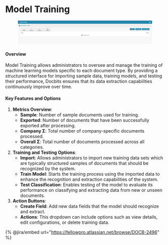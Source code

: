# Model Training

<figure><img src="../../../../.gitbook/assets/Bildschirmfoto 2024-05-08 um 09.07.01.png" alt=""><figcaption></figcaption></figure>

#### Overview

Model Training allows administrators to oversee and manage the training of machine learning models specific to each document type. By providing a structured interface for importing sample data, training models, and testing their performance, Docbits ensures that its data extraction capabilities continuously improve over time.

#### Key Features and Options

1. **Metrics Overview**:
   * **Sample**: Number of sample documents used for training.
   * **Exported**: Number of documents that have been successfully exported after processing.
   * **Company Σ**: Total number of company-specific documents processed.
   * **Overall Σ**: Total number of documents processed across all categories.
2. **Training and Testing Options**:
   * **Import**: Allows administrators to import new training data sets which are typically structured samples of documents that should be recognized by the system.
   * **Train Model**: Starts the training process using the imported data to enhance the recognition and extraction capabilities of the system.
   * **Test Classification**: Enables testing of the model to evaluate its performance on classifying and extracting data from new or unseen documents.
3. **Action Buttons**:
   * **Create Field**: Add new data fields that the model should recognize and extract.
   * **Actions**: This dropdown can include options such as view details, edit configurations, or delete training data.

{% @jira/embed url="https://fellowpro.atlassian.net/browse/DOCB-2496" %}



